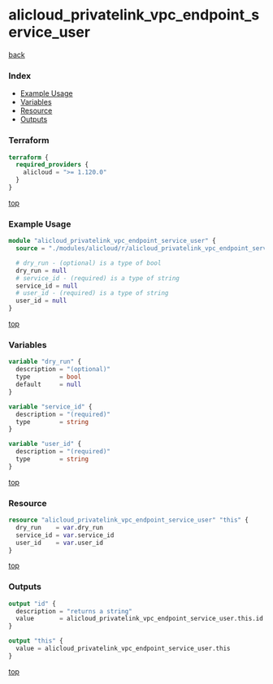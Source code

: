 # alicloud_privatelink_vpc_endpoint_service_user

[back](../alicloud.md)

### Index

- [Example Usage](#example-usage)
- [Variables](#variables)
- [Resource](#resource)
- [Outputs](#outputs)

### Terraform

```terraform
terraform {
  required_providers {
    alicloud = ">= 1.120.0"
  }
}
```

[top](#index)

### Example Usage

```terraform
module "alicloud_privatelink_vpc_endpoint_service_user" {
  source = "./modules/alicloud/r/alicloud_privatelink_vpc_endpoint_service_user"

  # dry_run - (optional) is a type of bool
  dry_run = null
  # service_id - (required) is a type of string
  service_id = null
  # user_id - (required) is a type of string
  user_id = null
}
```

[top](#index)

### Variables

```terraform
variable "dry_run" {
  description = "(optional)"
  type        = bool
  default     = null
}

variable "service_id" {
  description = "(required)"
  type        = string
}

variable "user_id" {
  description = "(required)"
  type        = string
}
```

[top](#index)

### Resource

```terraform
resource "alicloud_privatelink_vpc_endpoint_service_user" "this" {
  dry_run    = var.dry_run
  service_id = var.service_id
  user_id    = var.user_id
}
```

[top](#index)

### Outputs

```terraform
output "id" {
  description = "returns a string"
  value       = alicloud_privatelink_vpc_endpoint_service_user.this.id
}

output "this" {
  value = alicloud_privatelink_vpc_endpoint_service_user.this
}
```

[top](#index)